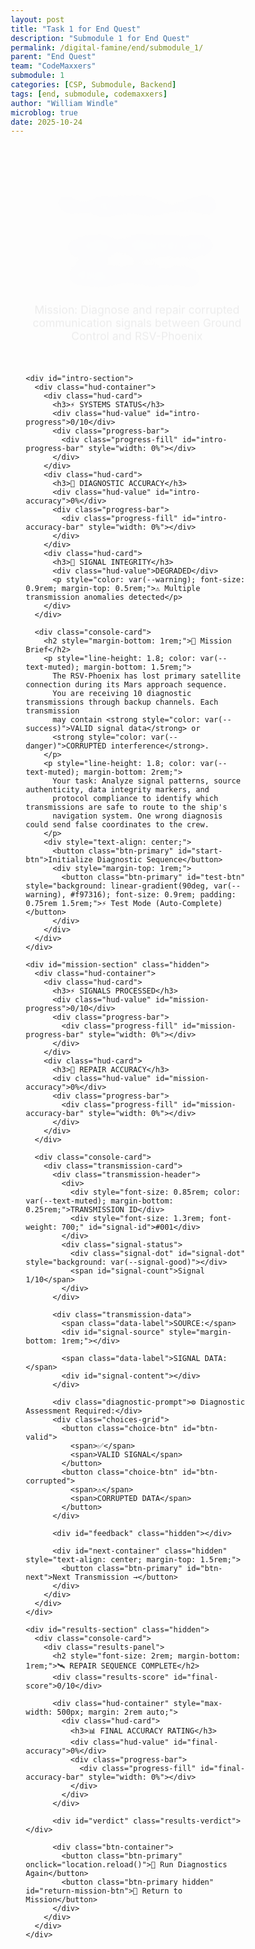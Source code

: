 ```yaml
---
layout: post
title: "Task 1 for End Quest"
description: "Submodule 1 for End Quest"
permalink: /digital-famine/end/submodule_1/
parent: "End Quest"
team: "CodeMaxxers"
submodule: 1
categories: [CSP, Submodule, Backend]
tags: [end, submodule, codemaxxers]
author: "William Windle"
microblog: true
date: 2025-10-24
---
```

<!DOCTYPE html>
<html lang="en">
<head>
  <meta charset="UTF-8">
  <meta name="viewport" content="width=device-width, initial-scale=1.0">
  <title>Satellite Repair Mission</title>
  <style>
    * { margin: 0; padding: 0; box-sizing: border-box; }
    
    :root {
      --bg-primary: #0a0e27;
      --bg-secondary: #141b3d;
      --card-bg: rgba(20,27,61,0.85);
      --card-border: rgba(100,140,255,0.2);
      --accent: #60a5fa;
      --accent-glow: #3b82f6;
      --success: #10b981;
      --danger: #ef4444;
      --warning: #f59e0b;
      --text: #e5e7eb;
      --text-muted: #9ca3af;
      --signal-good: #22c55e;
      --signal-bad: #dc2626;
    }

    body {
      background: linear-gradient(135deg, var(--bg-primary) 0%, #1a1f4d 100%);
      color: var(--text);
      font-family: 'Segoe UI', system-ui, -apple-system, sans-serif;
      min-height: 100vh;
      overflow-x: hidden;
      position: relative;
    }

    body::before {
      content: '';
      position: fixed;
      top: 0; left: 0; right: 0; bottom: 0;
      background: 
        radial-gradient(circle at 20% 50%, rgba(59,130,246,0.1) 0%, transparent 50%),
        radial-gradient(circle at 80% 80%, rgba(139,92,246,0.08) 0%, transparent 50%);
      pointer-events: none;
    }

    .stars {
      position: fixed;
      top: 0; left: 0; right: 0; bottom: 0;
      background: transparent;
      pointer-events: none;
    }

    .star {
      position: absolute;
      width: 2px;
      height: 2px;
      background: white;
      border-radius: 50%;
      animation: twinkle 3s infinite;
    }

    @keyframes twinkle {
      0%, 100% { opacity: 0.3; }
      50% { opacity: 1; }
    }

    .container {
      max-width: 1200px;
      margin: 0 auto;
      padding: 2rem 1.5rem;
      position: relative;
      z-index: 1;
    }

    .mission-header {
      text-align: center;
      margin-bottom: 2rem;
      animation: fadeInDown 0.6s ease;
    }

    @keyframes fadeInDown {
      from { opacity: 0; transform: translateY(-20px); }
      to { opacity: 1; transform: translateY(0); }
    }

    .mission-header h1 {
      font-size: 2.5rem;
      font-weight: 700;
      background: linear-gradient(90deg, var(--accent), #8b5cf6);
      -webkit-background-clip: text;
      -webkit-text-fill-color: transparent;
      background-clip: text;
      margin-bottom: 0.5rem;
      text-shadow: 0 0 30px rgba(96,165,250,0.3);
    }

    .mission-header .subtitle {
      color: var(--text-muted);
      font-size: 1.1rem;
    }

    .hud-container {
      display: grid;
      grid-template-columns: repeat(auto-fit, minmax(280px, 1fr));
      gap: 1rem;
      margin-bottom: 2rem;
      animation: fadeIn 0.8s ease 0.2s both;
    }

    @keyframes fadeIn {
      from { opacity: 0; }
      to { opacity: 1; }
    }

    .hud-card {
      background: var(--card-bg);
      border: 1px solid var(--card-border);
      border-radius: 16px;
      padding: 1.5rem;
      backdrop-filter: blur(10px);
      box-shadow: 0 8px 32px rgba(0,0,0,0.3);
      transition: all 0.3s ease;
    }

    .hud-card:hover {
      transform: translateY(-2px);
      box-shadow: 0 12px 40px rgba(96,165,250,0.2);
      border-color: var(--accent);
    }

    .hud-card h3 {
      font-size: 0.9rem;
      text-transform: uppercase;
      letter-spacing: 1px;
      color: var(--text-muted);
      margin-bottom: 0.75rem;
    }

    .hud-value {
      font-size: 2rem;
      font-weight: 700;
      color: var(--accent);
      margin-bottom: 0.5rem;
    }

    .progress-bar {
      height: 12px;
      background: rgba(0,0,0,0.4);
      border-radius: 999px;
      overflow: hidden;
      position: relative;
    }

    .progress-fill {
      height: 100%;
      background: linear-gradient(90deg, var(--accent-glow), #8b5cf6);
      border-radius: 999px;
      transition: width 0.4s cubic-bezier(0.4, 0, 0.2, 1);
      box-shadow: 0 0 10px rgba(96,165,250,0.5);
      position: relative;
    }

    .progress-fill::after {
      content: '';
      position: absolute;
      top: 0; left: 0; right: 0; bottom: 0;
      background: linear-gradient(90deg, transparent, rgba(255,255,255,0.3), transparent);
      animation: shimmer 2s infinite;
    }

    @keyframes shimmer {
      0% { transform: translateX(-100%); }
      100% { transform: translateX(100%); }
    }

    .console-card {
      background: var(--card-bg);
      border: 1px solid var(--card-border);
      border-radius: 20px;
      padding: 2rem;
      backdrop-filter: blur(10px);
      box-shadow: 0 12px 48px rgba(0,0,0,0.4);
      animation: fadeInUp 0.6s ease;
    }

    @keyframes fadeInUp {
      from { opacity: 0; transform: translateY(20px); }
      to { opacity: 1; transform: translateY(0); }
    }

    .transmission-card {
      background: linear-gradient(135deg, rgba(20,27,61,0.9), rgba(30,41,59,0.9));
      border: 1px solid var(--card-border);
      border-radius: 16px;
      padding: 2rem;
      margin-bottom: 1.5rem;
      position: relative;
      overflow: hidden;
    }

    .transmission-card::before {
      content: '';
      position: absolute;
      top: 0; left: 0; right: 0;
      height: 3px;
      background: linear-gradient(90deg, var(--accent), #8b5cf6);
      animation: scanline 3s infinite;
    }

    @keyframes scanline {
      0%, 100% { opacity: 0.3; }
      50% { opacity: 1; }
    }

    .transmission-header {
      display: flex;
      justify-content: space-between;
      align-items: center;
      margin-bottom: 1rem;
      padding-bottom: 1rem;
      border-bottom: 1px solid var(--card-border);
    }

    .signal-status {
      display: flex;
      align-items: center;
      gap: 0.5rem;
      padding: 0.5rem 1rem;
      background: rgba(0,0,0,0.3);
      border-radius: 999px;
      font-weight: 600;
      font-size: 0.9rem;
    }

    .signal-dot {
      width: 10px;
      height: 10px;
      border-radius: 50%;
      animation: pulse 2s infinite;
    }

    @keyframes pulse {
      0%, 100% { transform: scale(1); opacity: 1; }
      50% { transform: scale(1.2); opacity: 0.7; }
    }

    .transmission-data {
      background: rgba(0,0,0,0.4);
      border: 1px solid rgba(255,255,255,0.05);
      border-radius: 12px;
      padding: 1.5rem;
      margin: 1rem 0;
      font-family: 'Courier New', monospace;
      font-size: 0.95rem;
      line-height: 1.6;
    }

    .data-label {
      color: var(--accent);
      font-weight: 600;
      margin-bottom: 0.5rem;
      display: block;
    }

    .diagnostic-prompt {
      color: var(--text-muted);
      font-size: 0.9rem;
      margin: 1.5rem 0 1rem;
      font-weight: 600;
      text-transform: uppercase;
      letter-spacing: 1px;
    }

    .choices-grid {
      display: grid;
      grid-template-columns: 1fr 1fr;
      gap: 1rem;
      margin: 1rem 0;
    }

    .choice-btn {
      padding: 1.25rem 1.5rem;
      border: 2px solid var(--card-border);
      background: rgba(20,27,61,0.6);
      color: var(--text);
      border-radius: 12px;
      font-size: 1rem;
      font-weight: 600;
      cursor: pointer;
      transition: all 0.2s ease;
      display: flex;
      align-items: center;
      justify-content: center;
      gap: 0.5rem;
      position: relative;
      overflow: hidden;
    }

    .choice-btn::before {
      content: '';
      position: absolute;
      top: 50%; left: 50%;
      width: 0; height: 0;
      border-radius: 50%;
      background: rgba(96,165,250,0.2);
      transform: translate(-50%, -50%);
      transition: width 0.3s, height 0.3s;
    }

    .choice-btn:hover:not(:disabled)::before {
      width: 300px;
      height: 300px;
    }

    .choice-btn:hover:not(:disabled) {
      transform: translateY(-2px);
      box-shadow: 0 8px 24px rgba(96,165,250,0.3);
      border-color: var(--accent);
    }

    .choice-btn.correct {
      border-color: var(--success);
      background: rgba(16,185,129,0.1);
    }

    .choice-btn.incorrect {
      border-color: var(--danger);
      background: rgba(239,68,68,0.1);
    }

    .choice-btn:disabled {
      opacity: 0.6;
      cursor: not-allowed;
    }

    .feedback-panel {
      margin-top: 1.5rem;
      padding: 1.5rem;
      border-radius: 12px;
      border-left: 4px solid;
      animation: slideIn 0.3s ease;
    }

    @keyframes slideIn {
      from { opacity: 0; transform: translateX(-20px); }
      to { opacity: 1; transform: translateX(0); }
    }

    .feedback-panel.correct {
      background: rgba(16,185,129,0.1);
      border-color: var(--success);
    }

    .feedback-panel.incorrect {
      background: rgba(239,68,68,0.1);
      border-color: var(--danger);
    }

    .feedback-title {
      font-weight: 700;
      font-size: 1.1rem;
      margin-bottom: 0.5rem;
    }

    .btn-primary {
      background: linear-gradient(90deg, var(--accent-glow), #8b5cf6);
      color: white;
      border: none;
      padding: 1rem 2.5rem;
      border-radius: 12px;
      font-size: 1.1rem;
      font-weight: 600;
      cursor: pointer;
      transition: all 0.3s ease;
      box-shadow: 0 4px 20px rgba(96,165,250,0.3);
      text-transform: uppercase;
      letter-spacing: 1px;
    }

    .btn-primary:hover {
      transform: translateY(-2px);
      box-shadow: 0 8px 32px rgba(96,165,250,0.5);
    }

    .btn-primary:active {
      transform: translateY(0);
    }

    .results-panel {
      text-align: center;
      padding: 3rem 2rem;
    }

    .results-score {
      font-size: 4rem;
      font-weight: 700;
      background: linear-gradient(90deg, var(--accent), #8b5cf6);
      -webkit-background-clip: text;
      -webkit-text-fill-color: transparent;
      background-clip: text;
      margin: 1rem 0;
    }

    .results-verdict {
      padding: 2rem;
      border-radius: 16px;
      margin: 2rem 0;
      border: 2px solid;
    }

    .btn-container {
      display: flex;
      gap: 1rem;
      justify-content: center;
      flex-wrap: wrap;
      margin-top: 2rem;
    }

    .hidden { display: none !important; }

    @media (max-width: 768px) {
      .mission-header h1 { font-size: 1.8rem; }
      .choices-grid { grid-template-columns: 1fr; }
      .hud-container { grid-template-columns: 1fr; }
    }
  </style>
</head>
<body>
  <div class="stars" id="stars"></div>
  
  <div class="container">
    <div class="mission-header">
      <h1>🛰️ SATELLITE LINK REPAIR PROTOCOL</h1>
      <p class="subtitle">Mission: Diagnose and repair corrupted communication signals between Ground Control and RSV-Phoenix</p>
    </div>

    <div id="intro-section">
      <div class="hud-container">
        <div class="hud-card">
          <h3>⚡ SYSTEMS STATUS</h3>
          <div class="hud-value" id="intro-progress">0/10</div>
          <div class="progress-bar">
            <div class="progress-fill" id="intro-progress-bar" style="width: 0%"></div>
          </div>
        </div>
        <div class="hud-card">
          <h3>🎯 DIAGNOSTIC ACCURACY</h3>
          <div class="hud-value" id="intro-accuracy">0%</div>
          <div class="progress-bar">
            <div class="progress-fill" id="intro-accuracy-bar" style="width: 0%"></div>
          </div>
        </div>
        <div class="hud-card">
          <h3>📡 SIGNAL INTEGRITY</h3>
          <div class="hud-value">DEGRADED</div>
          <p style="color: var(--warning); font-size: 0.9rem; margin-top: 0.5rem;">⚠️ Multiple transmission anomalies detected</p>
        </div>
      </div>

      <div class="console-card">
        <h2 style="margin-bottom: 1rem;">🚀 Mission Brief</h2>
        <p style="line-height: 1.8; color: var(--text-muted); margin-bottom: 1.5rem;">
          The RSV-Phoenix has lost primary satellite connection during its Mars approach sequence. 
          You are receiving 10 diagnostic transmissions through backup channels. Each transmission 
          may contain <strong style="color: var(--success)">VALID signal data</strong> or 
          <strong style="color: var(--danger)">CORRUPTED interference</strong>.
        </p>
        <p style="line-height: 1.8; color: var(--text-muted); margin-bottom: 2rem;">
          Your task: Analyze signal patterns, source authenticity, data integrity markers, and 
          protocol compliance to identify which transmissions are safe to route to the ship's 
          navigation system. One wrong diagnosis could send false coordinates to the crew.
        </p>
        <div style="text-align: center;">
          <button class="btn-primary" id="start-btn">Initialize Diagnostic Sequence</button>
          <div style="margin-top: 1rem;">
            <button class="btn-primary" id="test-btn" style="background: linear-gradient(90deg, var(--warning), #f97316); font-size: 0.9rem; padding: 0.75rem 1.5rem;">⚡ Test Mode (Auto-Complete)</button>
          </div>
        </div>
      </div>
    </div>

    <div id="mission-section" class="hidden">
      <div class="hud-container">
        <div class="hud-card">
          <h3>⚡ SIGNALS PROCESSED</h3>
          <div class="hud-value" id="mission-progress">0/10</div>
          <div class="progress-bar">
            <div class="progress-fill" id="mission-progress-bar" style="width: 0%"></div>
          </div>
        </div>
        <div class="hud-card">
          <h3>🎯 REPAIR ACCURACY</h3>
          <div class="hud-value" id="mission-accuracy">0%</div>
          <div class="progress-bar">
            <div class="progress-fill" id="mission-accuracy-bar" style="width: 0%"></div>
          </div>
        </div>
      </div>

      <div class="console-card">
        <div class="transmission-card">
          <div class="transmission-header">
            <div>
              <div style="font-size: 0.85rem; color: var(--text-muted); margin-bottom: 0.25rem;">TRANSMISSION ID</div>
              <div style="font-size: 1.3rem; font-weight: 700;" id="signal-id">#001</div>
            </div>
            <div class="signal-status">
              <div class="signal-dot" id="signal-dot" style="background: var(--signal-good)"></div>
              <span id="signal-count">Signal 1/10</span>
            </div>
          </div>

          <div class="transmission-data">
            <span class="data-label">SOURCE:</span>
            <div id="signal-source" style="margin-bottom: 1rem;"></div>
            
            <span class="data-label">SIGNAL DATA:</span>
            <div id="signal-content"></div>
          </div>

          <div class="diagnostic-prompt">⚙️ Diagnostic Assessment Required:</div>
          <div class="choices-grid">
            <button class="choice-btn" id="btn-valid">
              <span>✅</span>
              <span>VALID SIGNAL</span>
            </button>
            <button class="choice-btn" id="btn-corrupted">
              <span>⚠️</span>
              <span>CORRUPTED DATA</span>
            </button>
          </div>

          <div id="feedback" class="hidden"></div>

          <div id="next-container" class="hidden" style="text-align: center; margin-top: 1.5rem;">
            <button class="btn-primary" id="btn-next">Next Transmission →</button>
          </div>
        </div>
      </div>
    </div>

    <div id="results-section" class="hidden">
      <div class="console-card">
        <div class="results-panel">
          <h2 style="font-size: 2rem; margin-bottom: 1rem;">🛰️ REPAIR SEQUENCE COMPLETE</h2>
          <div class="results-score" id="final-score">0/10</div>
          
          <div class="hud-container" style="max-width: 500px; margin: 2rem auto;">
            <div class="hud-card">
              <h3>📊 FINAL ACCURACY RATING</h3>
              <div class="hud-value" id="final-accuracy">0%</div>
              <div class="progress-bar">
                <div class="progress-fill" id="final-accuracy-bar" style="width: 0%"></div>
              </div>
            </div>
          </div>

          <div id="verdict" class="results-verdict"></div>

          <div class="btn-container">
            <button class="btn-primary" onclick="location.reload()">🔄 Run Diagnostics Again</button>
            <button class="btn-primary hidden" id="return-mission-btn">🚀 Return to Mission</button>
          </div>
        </div>
      </div>
    </div>
  </div>

  <script>
    // Generate stars
    (function() {
      const starsContainer = document.getElementById('stars');
      for (let i = 0; i < 100; i++) {
        const star = document.createElement('div');
        star.className = 'star';
        star.style.left = Math.random() * 100 + '%';
        star.style.top = Math.random() * 100 + '%';
        star.style.animationDelay = Math.random() * 3 + 's';
        starsContainer.appendChild(star);
      }
    })();

    const signals = [
      {
        id: "RSV-PHX-001",
        source: "@NASA_DeepSpace • Verified Ground Control Station • Houston, TX",
        content: "RSV-Phoenix trajectory update: Orbital insertion burn scheduled T-minus 72 hours. Delta-V requirement: 1,247 m/s. Telemetry nominal. Full burn sequence uploaded to primary nav computer. Verification code: MARS-2025-PHX-ALPHA.",
        answer: "valid",
        explanation: "VALID: Official NASA source with verification badge, specific technical parameters (Delta-V, timing), procedural language, verification code included. Standard mission update protocol followed."
      },
      {
        id: "ANON-LEAK-447",
        source: "@SpaceLeaks_Insider • Unverified Account • Location Hidden",
        content: "🚨 URGENT: Phoenix crew in DANGER! NASA hiding critical system failures. Thermal shielding compromised but they won't abort mission. SHARE before they silence this! Anonymous source inside mission control confirms coverup. Trust NO official statements!",
        answer: "corrupted",
        explanation: "CORRUPTED: Unverified source, sensational fear language, conspiracy framing, no technical specifics, urgency manipulation tactics, attacks official sources without evidence. Classic misinformation signature."
      },
      {
        id: "ESA-COLLAB-112",
        source: "@ESA_Operations • Verified European Space Agency • Darmstadt, Germany",
        content: "Coordinating deep space network handoff with NASA for RSV-Phoenix. ESA ground stations Madrid & New Norcia providing telemetry support during Mars approach phase. Signal acquisition window: 0430-0820 UTC. Joint mission ops protocol active.",
        answer: "valid",
        explanation: "VALID: Official ESA verified account, specific ground stations named, precise time windows, international cooperation context, professional terminology. Legitimate coordination between space agencies."
      },
      {
        id: "SCAM-CRYPTO-891",
        source: "@MarsToken_Official • Unverified Account • Link in bio",
        content: "🚀 BREAKING: Phoenix crew secretly invested in $MARS coin before launch! Token going 10,000% when they land! Elon & NASA insiders already bought in! LAST CHANCE before moon! Limited presale ends in 3 HOURS! Link: bit.ly/marscoin-scam",
        answer: "corrupted",
        explanation: "CORRUPTED: Financial scam pattern, false celebrity association, artificial urgency (3 hours!), unrealistic promises (10,000%), suspicious shortened URL, unverified source. Malicious phishing attempt."
      },
      {
        id: "MIT-AERO-229",
        source: "@Dr_Rodriguez_MIT • Verified Aerospace Professor • Cambridge, MA",
        content: "Fascinating engineering challenge with Phoenix's entry corridor. New paper analyzing hypersonic thermal dynamics during Mars EDL available on arXiv:2025.10847. Peer review pending. Models suggest Phoenix's ablative shield design offers 15% safety margin improvement over Curiosity.",
        answer: "valid",
        explanation: "VALID: Credentialed academic expert, specific technical content, peer-review transparency mentioned, arXiv preprint reference (verifiable), measured claims with percentage specifics. Scholarly communication standard."
      },
      {
        id: "VIRAL-SPACE-334",
        source: "@CosmicTruths88 • Unverified Account • Anonymous",
        content: "You WON'T BELIEVE what Phoenix cameras captured near Mars!! 😱 Structures that NASA is HIDING from public! Ancient alien technology confirmed! Click for SHOCKING images they don't want you to see! Government knows but won't tell you!!! #TruthSeekers #WakeUp",
        answer: "corrupted",
        explanation: "CORRUPTED: Pure clickbait structure, multiple exclamation marks, vague sensational claims, 'they don't want you to know' conspiracy framing, no specific evidence, manipulation tactics, unverified anonymous source."
      },
      {
        id: "JPL-NAV-156",
        source: "@NASA_JPL_Navigation • Verified Jet Propulsion Laboratory • Pasadena, CA",
        content: "RSV-Phoenix navigation update: Mid-course correction burn completed successfully at 14:23:41 UTC. Achieved 99.7% target accuracy. New trajectory projects landing ellipse center: 18.38°S 77.58°E. Next maneuver scheduled T+96 hours. Data archived at jpl.nasa.gov/missions/phoenix",
        answer: "valid",
        explanation: "VALID: Official JPL verified account, precise timestamps and coordinates, specific accuracy metrics, procedural updates, verifiable data archive link. Standard mission operations communication."
      },
      {
        id: "CONSPIRACY-774",
        source: "@MarsHoax_Exposed • Unverified Account • VPN Location",
        content: "PROOF that Phoenix mission is FAKE! Launch footage shows CGI glitches at 3:47. Hollywood production confirmed by whistleblower (identity protected). All Mars missions are staged in Nevada desert. DM me for encrypted files (small donation requested). Don't trust mainstream space media!",
        answer: "corrupted",
        explanation: "CORRUPTED: Conspiracy theory pattern, claims of 'proof' without evidence, anonymous 'whistleblower', requests payment for information, attacks all mainstream sources, unverified account with hidden location."
      },
      {
        id: "SPACEX-COORD-203",
        source: "@SpaceX_Tracking • Verified SpaceX Operations • Hawthorne, CA",
        content: "Starlink constellation providing comm relay support for RSV-Phoenix during trans-Mars coast phase. Network handoff to NASA DSN for Mars orbit insertion sequence. Anticipate brief signal dropout during atmospheric entry (expected ~7min blackout per mission profile).",
        answer: "valid",
        explanation: "VALID: Verified SpaceX source, explains technical coordination role, realistic details (7min blackout is standard for Mars entry), professional cooperation between private and government space entities."
      },
      {
        id: "FAKE-NASA-666",
        source: "@NASA_0fficial • Unverified Account • Recent creation date",
        content: "🔴 EMERGENCY: All personnel must verify credentials immediately! Phoenix communications compromised by foreign actors. Click link to authenticate your NASA account access: nasa-verification-portal.ru/login. DO NOT share this message. TIME SENSITIVE.",
        answer: "corrupted",
        explanation: "CORRUPTED: Phishing attack. Fake NASA account (note '0' instead of 'O'), suspicious Russian domain (.ru), urgency tactics, credential harvesting attempt, requests login information. Malicious security threat."
      }
    ];

    let currentIndex = 0;
    let correctCount = 0;
    let hasAnswered = false;

    const updateMeters = () => {
      const progress = (currentIndex / 10) * 100;
      const accuracy = currentIndex > 0 ? Math.round((correctCount / currentIndex) * 100) : 0;
      
      ['intro', 'mission'].forEach(prefix => {
        const progressBar = document.getElementById(`${prefix}-progress-bar`);
        const progressText = document.getElementById(`${prefix}-progress`);
        const accuracyBar = document.getElementById(`${prefix}-accuracy-bar`);
        const accuracyText = document.getElementById(`${prefix}-accuracy`);
        
        if (progressBar) progressBar.style.width = `${progress}%`;
        if (progressText) progressText.textContent = `${currentIndex}/10`;
        if (accuracyBar) accuracyBar.style.width = `${accuracy}%`;
        if (accuracyText) accuracyText.textContent = `${accuracy}%`;
      });
    };

    const showSignal = () => {
      if (currentIndex >= signals.length) {
        showResults();
        return;
      }

      const signal = signals[currentIndex];
      hasAnswered = false;

      document.getElementById('signal-id').textContent = signal.id;
      document.getElementById('signal-count').textContent = `Signal ${currentIndex + 1}/10`;
      document.getElementById('signal-source').textContent = signal.source;
      document.getElementById('signal-content').textContent = signal.content;
      
      const signalDot = document.getElementById('signal-dot');
      signalDot.style.background = signal.answer === 'valid' ? 'var(--signal-good)' : 'var(--signal-bad)';
      
      document.getElementById('feedback').classList.add('hidden');
      document.getElementById('next-container').classList.add('hidden');
      
      document.getElementById('btn-valid').disabled = false;
      document.getElementById('btn-corrupted').disabled = false;
      document.getElementById('btn-valid').classList.remove('correct', 'incorrect');
      document.getElementById('btn-corrupted').classList.remove('correct', 'incorrect');
    };

    const handleAnswer = (userAnswer) => {
      if (hasAnswered) return;
      hasAnswered = true;

      const signal = signals[currentIndex];
      const correct = userAnswer === signal.answer;
      const feedback = document.getElementById('feedback');
      
      document.getElementById('btn-valid').disabled = true;
      document.getElementById('btn-corrupted').disabled = true;

      if (correct) {
        correctCount++;
        feedback.className = 'feedback-panel correct';
        feedback.innerHTML = `<div class="feedback-title">✅ CORRECT DIAGNOSIS</div><p>${signal.explanation}</p>`;
        
        if (userAnswer === 'valid') {
          document.getElementById('btn-valid').classList.add('correct');
        } else {
          document.getElementById('btn-corrupted').classList.add('correct');
        }
      } else {
        feedback.className = 'feedback-panel incorrect';
        feedback.innerHTML = `<div class="feedback-title">❌ INCORRECT DIAGNOSIS</div><p>This was ${signal.answer.toUpperCase()}. ${signal.explanation}</p>`;
        
        if (userAnswer === 'valid') {
          document.getElementById('btn-valid').classList.add('incorrect');
          document.getElementById('btn-corrupted').classList.add('correct');
        } else {
          document.getElementById('btn-corrupted').classList.add('incorrect');
          document.getElementById('btn-valid').classList.add('correct');
        }
      }
      
      feedback.classList.remove('hidden');
      document.getElementById('next-container').classList.remove('hidden');

      currentIndex++;
      updateMeters();
    };

    const showResults = () => {
      document.getElementById('intro-section').classList.add('hidden');
      document.getElementById('mission-section').classList.add('hidden');
      document.getElementById('results-section').classList.remove('hidden');

      const pct = Math.round((correctCount / 10) * 100);
      document.getElementById('final-score').textContent = `${correctCount} / 10 Correct`;
      document.getElementById('final-accuracy').textContent = `${pct}%`;
      document.getElementById('final-accuracy-bar').style.width = `${pct}%`;

      const verdict = document.getElementById('verdict');
      const returnBtn = document.getElementById('return-mission-btn');
      
      if (pct >= 90) {
        verdict.style.background = 'rgba(16,185,129,0.15)';
        verdict.style.borderColor = 'var(--success)';
        verdict.innerHTML = '🛡️ <strong>ELITE TECHNICIAN</strong><br>Outstanding performance! All critical systems restored. The RSV-Phoenix navigation is secure and mission-ready.';
        returnBtn.classList.remove('hidden');
      } else if (pct >= 70) {
        verdict.style.background = 'rgba(251,191,36,0.15)';
        verdict.style.borderColor = 'var(--warning)';
        verdict.innerHTML = '⚡ <strong>PROFICIENT OPERATOR</strong><br>Good diagnostic work! Most threats neutralized. Review the missed signals to achieve expert certification.';
        returnBtn.classList.remove('hidden');
      } else {
        verdict.style.background = 'rgba(239,68,68,0.15)';
        verdict.style.borderColor = 'var(--danger)';
        verdict.innerHTML = '🔧 <strong>ADDITIONAL TRAINING REQUIRED</strong><br>System vulnerability remains high. Study the signal patterns and re-attempt diagnostic sequence for mission clearance.';
        returnBtn.classList.add('hidden');
      }
    };

    // Event listeners
    document.getElementById('start-btn').addEventListener('click', () => {
      document.getElementById('intro-section').classList.add('hidden');
      document.getElementById('mission-section').classList.remove('hidden');
      showSignal();
    });

    document.getElementById('test-btn').addEventListener('click', () => {
      // Auto-complete with 100% score
      currentIndex = 10;
      correctCount = 10;
      updateMeters();
      showResults();
    });

    document.getElementById('btn-valid').addEventListener('click', () => handleAnswer('valid'));
    document.getElementById('btn-corrupted').addEventListener('click', () => handleAnswer('corrupted'));
    document.getElementById('btn-next').addEventListener('click', showSignal);
    
    document.getElementById('return-mission-btn').addEventListener('click', () => {
      window.location.href = '/digital-famine/end';
    });

    updateMeters();
  </script>

  <script type="module">
    import { initEndModuleProgression } from '{{site.baseurl}}/assets/js/digitalFamine/endModuleProgression.js';
    
    // Initialize progression system for this module
    initEndModuleProgression();
  </script>
</body>
</html>
